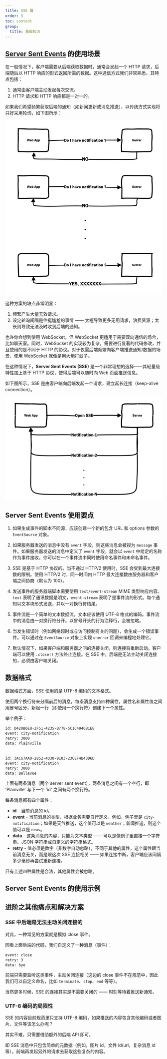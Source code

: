 ```yaml
---
title: SSE 篇
order: 5
toc: content
group:
  title: 基础知识
---
```


## [Server Sent Events](https://developer.mozilla.org/zh-CN/docs/Web/API/Server-sent_events/Using_server-sent_events) 的使用场景

在一般情况下，客户端需要从后端获取数据时，通常会发起一个 HTTP 请求，后端随后以 HTTP 响应的形式返回所需的数据。这种通信方式我们非常熟悉，其特点包括：

1. 通常由客户端主动发起每次交流。
2. HTTP 请求和 HTTP 响应都是一对一的。

如果我们希望频繁获取后端的通知（如新闻更新或消息推送），以传统方式实现将只好采用轮询，如下图所示：

![轮询示意图](https://raw.githubusercontent.com/chuenwei0129/my-picgo-repo/master/react/20241026220418.png)

这种方案的缺点非常明显：

1. 频繁产生大量无效请求。
2. 设定轮询间隔是件挺尴尬的事情 —— 太短导致更多无用请求，浪费资源；太长则导致无法及时收到后端的通知。

也许你会想到使用 WebSocket，但 WebSocket 更适用于需要双向通信的场合，比如聊天室。同时，WebSocket 的实现较为复杂，需要进行显著的代码修改，并且使用的是不同于 HTTP 的协议。对于仅需后端频繁向客户端推送通知/数据的场景，使用 WebSocket 就像是用大炮打蚊子。

在这种情况下，**Server Sent Events (SSE)** 是一个非常理想的选择——其轻量级特性加上基于 HTTP 协议，使得后端可以随时向 Web 页面推送信息。

如下图所示，SSE 是由客户端向后端发起一个请求，建立起长连接（keep-alive connection）。

![SSE 连接示意图](https://raw.githubusercontent.com/chuenwei0129/my-picgo-repo/master/react/20241026220610.png)

## Server Sent Events 使用要点

1. 如果生成事件的脚本不同源，应该创建一个新的包含 URL 和 options 参数的 `EventSource` 对象。

2. 如果服务器发送的消息中没有 `event` 字段，则这些消息会被视为 `message` 事件。如果服务器发送的消息中定义了 `event` 字段，就会以 `event` 中给定的名称作为事件接收。你可以在一个事件流中同时使用命名事件和未命名事件。

3. SSE 是基于 HTTP 协议的。当不通过 HTTP/2 使用时，SSE 会受到最大连接数的限制。使用 HTTP/2 时，同一时间内 HTTP 最大连接数由服务器和客户端之间协商（默认为 100）。

4. 发送事件的服务器端脚本需要使用 `text/event-stream` MIME 类型响应内容。`text` 表明了通讯数据是明文，`event-stream` 表明了是事件流的形式。每个通知以文本块形式发送，并以一对换行符结尾。

5. 事件流是一个简单的文本数据流，文本应该使用 UTF-8 格式的编码。事件流中的消息由一对换行符分开。以冒号开头的行为注释行，会被忽略。

6. 当发生错误时（例如网络超时或与访问控制有关的问题），会生成一个错误事件。可以通过在 `EventSource` 对象上实现 `onerror` 回调来编程地处理它。

7. 默认情况下，如果客户端和服务器之间的连接关闭，则连接将重新启动。客户端可以使用 `.close()` 方法终止连接。在 SSE 中，后端是无法主动关闭连接的，必须由客户端关闭。

## 数据格式

数据格式方面，SSE 使用的是 UTF-8 编码的文本格式。

使用两个换行符来分隔前后的消息，每条消息支持四种属性，属性名和属性值之间用冒号区分，新起一行（即使用一个换行符）创建下一个属性。

举个例子：

```plaintext
id: D420B6E8-2F51-4235-B778-5C1C494681E8
event: city-notification
retry: 3000
data: Plainville


id: 3AC67AA0-2852-4D30-9103-23CEF4B43D6D
event: city-notification
retry: 3000
data: Bellevue
```

上面有两条消息（两个 server sent event），两条消息之间有一个空行，即 'Plainville' 与下一个 'id' 之间有两个换行符。

每条消息都有四个属性：

- **id** - 当前消息的 id。
- **event** - 当前消息的类型，根据业务需要自行定义。例如，例子里是 `city-notification`；如果是天气推送，这个值可以是 `weather`；新闻推送，则这个值可以是 `news`。
- **data** - 这条消息的内容，只能为文本类型 —— 可以是像例子里直接一个字符串、JSON 字符串或自定义的字符串格式。
- **retry** - 值必须是数字（非数字自动忽略），不同于其他的属性，这个属性跟当前消息无关，而是跟这次 SSE 连接相关 —— 如果连接中断，客户端应该间隔多少毫秒再尝试重新连接。

只有上述四种属性是合法，其他属性会被忽略。

## Server Sent Events 的使用示例

<code id="sse-demo1" src="../../../code/sse-test/demo3.tsx"></code>

## 进阶之其他痛点和解决方案

### SSE 中后端是无法主动关闭连接的

对此，一种常见的方案就是模拟 close 事件。

回看上面后端的代码，我们自定义了一种消息（事件）：

```plaintext
event: close
retry: 3
data: bye
```

前端只需要监听这类事件，主动关闭连接（这边的 close 事件不在规范中，因此我们可以自定义命名，比如 `terminate`、`stop`、`end` 等等）。

当然更多时候，SSE 的连接其实是不需要关闭的 —— 时刻等待着推送新通知。

### UTF-8 编码的局限性

SSE 的内容目前规范里只支持 UTF-8 编码，如果推送的内容包含其他编码或者图片、文件等该怎么办呢？

其实不难，只需要借助额外的后端 API 即可。

即 SSE 消息中只包含简单的元数据（例如，图片 id，文件 id/url，复杂消息 id 等），前端再发起另外的请求去获取这些复杂的内容。
